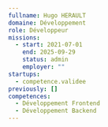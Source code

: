 ```yaml
---
fullname: Hugo HERAULT
domaine: Développement
role: Développeur
missions:
  - start: 2021-07-01
    end: 2025-09-29
    status: admin
    employer: ""
startups:
  - competence.validee
previously: []
competences:
  - Développement Frontend
  - Développement Backend
---
```

